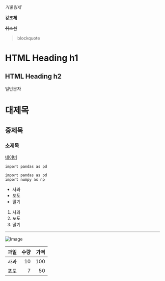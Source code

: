 *기울임체*

**강조체**

~~취소선~~

> blockquote

<h1>HTML Heading h1</h1>
<h2>HTML Heading h2</h2>

일반문자

# 대제목

## 중제목

### 소제목

[네이버](https://www.naver.com)

`import pandas as pd`

```
import pandas as pd
import numpy as np
```

* 사과
* 포도
* 딸기

1. 사과
2. 포도
3. 딸기

---

![Image](https://cdn.pixabay.com/photo/2022/02/03/18/49/blossoms-6991112_1280.jpg)

<!-- 주석 -->

| 과일  |  수량 |  가격 |
|:----|----:|----:|
| 사과  |  10 | 100 |
| 포도  |   7 |  50 |























